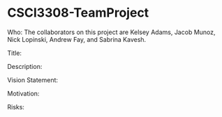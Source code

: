 # CSCI3308-TeamProject

Who: The collaborators on this project are Kelsey Adams, Jacob Munoz, Nick Lopinski, Andrew Fay, and Sabrina Kavesh.

Title:

Description:

Vision Statement:

Motivation:

Risks:

